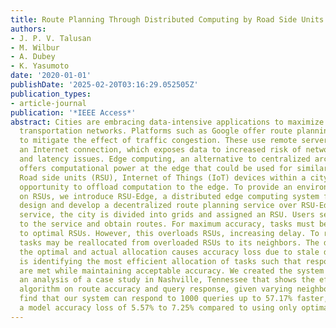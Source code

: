 ```yaml
---
title: Route Planning Through Distributed Computing by Road Side Units
authors:
- J. P. V. Talusan
- M. Wilbur
- A. Dubey
- K. Yasumoto
date: '2020-01-01'
publishDate: '2025-02-20T03:16:29.052505Z'
publication_types:
- article-journal
publication: '*IEEE Access*'
abstract: Cities are embracing data-intensive applications to maximize their constrained
  transportation networks. Platforms such as Google offer route planning services
  to mitigate the effect of traffic congestion. These use remote servers that require
  an Internet connection, which exposes data to increased risk of network failures
  and latency issues. Edge computing, an alternative to centralized architectures,
  offers computational power at the edge that could be used for similar services.
  Road side units (RSU), Internet of Things (IoT) devices within a city, offer an
  opportunity to offload computation to the edge. To provide an environment for processing
  on RSUs, we introduce RSU-Edge, a distributed edge computing system for RSUs. We
  design and develop a decentralized route planning service over RSU-Edge. In the
  service, the city is divided into grids and assigned an RSU. Users send trip queries
  to the service and obtain routes. For maximum accuracy, tasks must be allocated
  to optimal RSUs. However, this overloads RSUs, increasing delay. To reduce delays,
  tasks may be reallocated from overloaded RSUs to its neighbors. The distance between
  the optimal and actual allocation causes accuracy loss due to stale data. The problem
  is identifying the most efficient allocation of tasks such that response constraints
  are met while maintaining acceptable accuracy. We created the system and present
  an analysis of a case study in Nashville, Tennessee that shows the effect of our
  algorithm on route accuracy and query response, given varying neighbor levels. We
  find that our system can respond to 1000 queries up to 57.17% faster, with only
  a model accuracy loss of 5.57% to 7.25% compared to using only optimal grid allocation.
---
```

